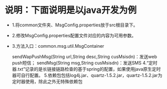 # 说明：下面说明是以java开发为例
- 1.将common文件夹、MsgConfig.properties放于src根目录下。
- 2.修改MsgConfig.properties配置文件对应的内容为可用参数。
- 3.方法入口：common.msg.util.MsgContainer

	sendWapPushMsg(String url,String desc,String cusMsisdn)：发送web push短信；
        sendMsg(String msg,String cusMsisdn)：发送SMS
4.“定时器.txt”记录的是长链接链路检查的基于spring的配置，如果使用java原生定时器可自行配置。
5.依赖包包括log4j.jar、quartz-1.5.2.jar，quartz-1.5.2.jar为定时器使用，除此之外无特殊依赖包
